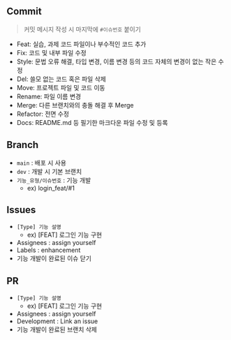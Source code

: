 ## Commit
> 커밋 메시지 작성 시 마지막에 `#이슈번호` 붙이기
- Feat: 실습, 과제 코드 파일이나 부수적인 코드 추가
- Fix: 코드 및 내부 파일 수정
- Style: 문법 오류 해결, 타입 변경, 이름 변경 등의 코드 자체의 변경이 없는 작은 수정
- Del: 쓸모 없는 코드 혹은 파일 삭제
- Move: 프로젝트 파일 및 코드 이동
- Rename: 파일 이름 변경
- Merge: 다른 브랜치와의 충돌 해결 후 Merge
- Refactor: 전면 수정
- Docs: README.md 등 필기한 마크다운 파일 수정 및 등록

## Branch
- `main` : 배포 시 사용
- `dev` : 개발 시 기본 브랜치
- `기능_유형/이슈번호` : 기능 개발
  - ex) login_feat/#1

## Issues
- `[Type] 기능 설명`
  - ex) [FEAT] 로그인 기능 구현
- Assignees : assign yourself
- Labels : enhancement
- 기능 개발이 완료된 이슈 닫기

## PR
- `[Type] 기능 설명`
  - ex) [FEAT] 로그인 기능 구현
- Assignees : assign yourself
- Development : Link an issue
- 기능 개발이 완료된 브랜치 삭제
